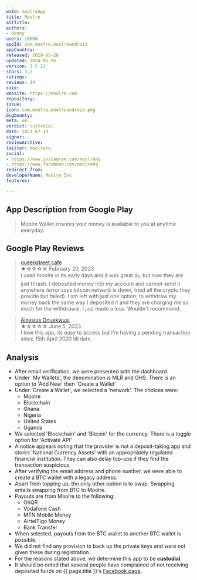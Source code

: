 ```yaml
---
wsId: moolreApp
title: Moolre
altTitle: 
authors:
- danny
users: 10000
appId: com.moolre.moolreandroid
appCountry: 
released: 2019-02-28
updated: 2024-01-26
version: 3.5.21
stars: 3.2
ratings: 
reviews: 14
size: 
website: https://moolre.com
repository: 
issue: 
icon: com.moolre.moolreandroid.png
bugbounty: 
meta: ok
verdict: custodial
date: 2023-07-19
signer: 
reviewArchive: 
twitter: moolrehq
social:
- https://www.instagram.com/moolrehq
- https://www.facebook.com/moolrehq
redirect_from: 
developerName: Moolre Inc
features: 

---
```


## App Description from Google Play

> Moolre Wallet ensures your money is available to you at anytime everyday.

## Google Play Reviews

> [queenstreet cafe](https://play.google.com/store/apps/details?id=com.moolre.moolreandroid&gl=us)<br>
  ★☆☆☆☆ February 20, 2023 <br>
       I used moolre in its early days and it was great 👍, but now they are just thrash. I deposited money into my account and cannot send it anywhere (error says bitcoin network is down, tried all the crypto they provide but failed). I am left with just one option, to withdraw my money back the same way I deposited it and they are charging me so much for the withdrawal. I just made a loss. Wouldn't recommend.

> [Aloysius Onuekwusi](https://play.google.com/store/apps/details?id=com.moolre.moolreandroid&gl=us)<br>
  ★☆☆☆☆ June 5, 2023 <br>
       I love this app, its easy to access but I'm having a pending transaction since 15th April 2020 till date.

## Analysis

- After email verification, we were presented with the dashboard. 
- Under 'My Wallets', the denomination is MLR and GHS. There is an option to 'Add New' then 'Create a Wallet'
- Under 'Create a Wallet', we selected a 'network'. The choices were:
    - Moolre
    - Blockchain
    - Ghana
    - Nigeria
    - United States
    - Uganda
- We selected 'Blockchain' and 'Bitcoin' for the currency. There is a toggle option for 'Activate API'
- A notice appears noting that the provider is not a deposit-taking app and stores 'National Currency Assets' with an appropriately regulated financial institution. They can also delay top-ups if they find the transaction suspicious.
- After verifying the email address and phone number, we were able to create a BTC wallet with a legacy address. 
- Apart from topping up, the only other option is to swap. Swapping entails swapping from BTC to Moolre. 
- Payouts are from Moolre to the following:
    - GhQR
    - Vodafone Cash
    - MTN Mobile Money
    - AirtelTigo Money
    - Bank Transfer
- When selected, payouts from the BTC wallet to another BTC wallet is possible. 
- We did not find any provision to back up the private keys and were not given these during registration.
- For the reasons stated above, we determine this app to be **custodial**.
- It should be noted that several people have complained of not receiving deposited funds on {{ page.title }}'s [Facebook page](https://www.facebook.com/moolrehq/reviews).
